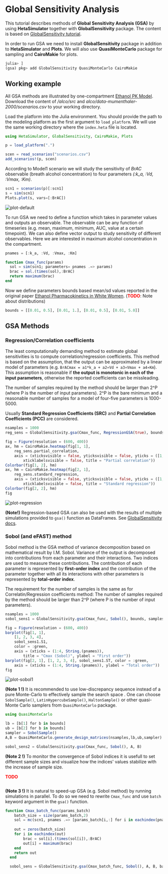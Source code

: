 # Global Sensitivity Analysis

This tutorial describes methods of **Global Sensitivity Analysis (GSA)** by using **HetaSimulator** together with **GlobalSensitivity** package. The content is based on [GlobalSensitivity tutorial](https://docs.sciml.ai/GlobalSensitivity/stable/tutorials/juliacon21/).

In order to run GSA we need to install **GlobalSensitivity** package in addition to **HetaSimulator** and **Plots**.
We will also use **QuasiMonteCarlo** package for sampling and **CairoMakie** for plots.

```julia
julia> ]
(gsa) pkg> add GlobalSensitivity QuasiMonteCarlo CairoMakie
```

## Working example

All GSA methods are illustrated by one-compartment [Ethanol PK Model](https://github.com/insysbio/alco). 
Download the content of */alco/src* and *alco/data-mumenthaler-2000/scenarios.csv* to your working directory.

Load the platform into the Julia environment. You should provide the path to the modeling platform as the first argument to `load_platform`.
We will use the same working directory where the `index.heta` file is located.

```julia
using HetaSimulator, GlobalSensitivity, CairoMakie, Plots

p = load_platform(".")

scen = read_scenarios("scenarios.csv")
add_scenarios!(p, scen)
```

According to Model1 scenario we will study the sensitivity of *BrAC* observable (breath alcohol concentration) to four parameters *(:k_a, :Vd, :Vmax, :Km)*.

```julia
scn1 = scenarios(p)[:scn1]
s = sim(scn1)
Plots.plot(s, vars=[:BrAC])
```

![plot-default](./gsa-files/brac-default.png)

To run GSA we need to define a function which takes in parameter values and outputs an observable. The observable can be any function of timeseries (e.g. mean, maximum, minimum, AUC, value at a certain timepoint). We can also define vector output to study sensitivity of different observables.
Here we are interested in maximum alcohol concentration in the compartment.

```julia
pnames = [:k_a, :Vd, :Vmax, :Km]

function Cmax_func(params)
  sol = sim(scn1; parameters= pnames .=> params)
  brac = sol.(times(sol),:BrAC)
  return maximum(brac)
end
```

Now we define parameters bounds based mean/sd values reported in the original paper [Ethanol Pharmacokinetics in White Women](https://doi.org/10.1111/j.1530-0277.2000.tb02103.x). (<span style="color:red">**TODO**</span>: Note about distributions)

```julia
bounds = [[0.01, 0.5], [0.01, 1.], [0.01, 0.5], [0.01, 5.0]]
```

## GSA Methods

### Regression/Correlation coefficients

The least computationally demanding method to estimate global sensitivities is to compute correlation/regression coefficients. This method is based on the assumption, that the output can be approximated by a linear model of parameters (e.g. `BrACmax = a1*k_a + a2∗Vd + a3∗Vmax + a4∗Km`). This assumption is reasonable if **the output is monotonic in each of the input parameters**, otherwise the reported coefficients can be missleading. 

The number of samples required by the method should be larger than 2^P (where P is the number of input parameters). 2^P is the bare minimum and a reasonable number of samples for a model of four-five parameters is 1000-5000.

Usually **Standard Regression Coefficients (SRC)** and **Partial Correlation Coefficients (PCC)** are considered.

```julia
nsamples = 1000
reg_sens = GlobalSensitivity.gsa(Cmax_func, RegressionGSA(true), bounds, samples = nsamples)

fig = Figure(resolution = (600, 400))
ax, hm = CairoMakie.heatmap(fig[1, 1],
    reg_sens.partial_correlation,
    axis = (xticksvisible = false, yticksvisible = false, yticks = ([1,2,3,4], String.(pnames)),
        xticklabelsvisible = false, title = "Partial correlation"))
Colorbar(fig[1, 2], hm)
ax, hm = CairoMakie.heatmap(fig[2, 1],
    reg_sens.standard_regression,
    axis = (xticksvisible = false, yticksvisible = false, yticks = ([1,2,3,4], String.(pnames)),
        xticklabelsvisible = false, title = "Standard regression"))
Colorbar(fig[2, 2], hm)
fig
```
![plot-regression](./gsa-files/regression.png)

**(Note!)** Regression-based GSA can also be used with the results of multiple simulations provided to `gsa()` function as DataFrames. See [GlobalSensitivity docs](https://docs.sciml.ai/GlobalSensitivity/stable/methods/regression/).

### Sobol (and eFAST) method

Sobol method is the GSA method of variance decomposition based on mathematical result by I.M. Sobol. Variance of the output is decomposed into contributions from each parameter and their interactions. Two indices are used to measure these contributions. The contribution of each parameter is represented by **first-order index** and the contribution of the parameter together with all its interactions with other parameters is represented by **total-order index**. 

The requirement for the number of samples is the same as for Correlatin/Regression coefficients method: The number of samples required by the method should be larger than 2^P (where P is the number of input parameters).

```julia
nsamples = 1000
sobol_sens1 = GlobalSensitivity.gsa(Cmax_func, Sobol(), bounds, samples = nsamples)

fig = Figure(resolution = (600, 400))
barplot(fig[1, 1],
    [1, 2, 3, 4],
    sobol_sens1.S1,
    color = :green,
    axis = (xticks = (1:4, String.(pnames)),
        title = "Cmax (Sobol)", ylabel = "First order"))
barplot(fig[2, 1], [1, 2, 3, 4], sobol_sens1.ST, color = :green,
    axis = (xticks = (1:4, String.(pnames)), ylabel = "Total order"))
fig
```
![plot-sobol1](./gsa-files/sobol1.png)

**(Note 1 !)** It is recommended to use low-discrepancy sequence instead of a pure Monte-Carlo to effectively sample the search space . One can choose `SobolSample()`, `LatinHypercubeSample()`, `HaltonSample()` or other quasi-Monte Carlo samplers from `QuasiMonteCarlo` package. 

```julia
using QuasiMonteCarlo

lb = [b[1] for b in bounds]
ub = [b[2] for b in bounds]
sampler = SobolSample()
A,B = QuasiMonteCarlo.generate_design_matrices(nsamples,lb,ub,sampler)

sobol_sens2 = GlobalSensitivity.gsa(Cmax_func, Sobol(), A, B)
```

**(Note 2 !)** To monitor the convergence of Sobol indices it is usefull to set different sample sizes and visualize how the indices' values stabilize with the increase of sample size. 

<span style="color:red">**TODO**</span>

```julia

```

**(Note 3 !)** It is natural to speed-up GSA (e.g. Sobol method) by running simulations in parallel. To do so we need to rewrite `Cmax_func` and use `batch` keyword argument in the `gsa()` function.

```julia
function Cmax_batch_func(params_batch)
    batch_size = size(params_batch,2)
    sol = mc(scn1, pnames .=> [params_batch[i,:] for i in eachindex(pnames)], batch_size; parallel_type=EnsembleDistributed())
    
    out = zeros(batch_size)
    for i in eachindex(out)
        brac = sol[i].(times(sol[i]),:BrAC)
        out[i] = maximum(brac)
    end
    return out
  end

  sobol_sens = GlobalSensitivity.gsa(Cmax_batch_func, Sobol(), A, B, batch=true)
```